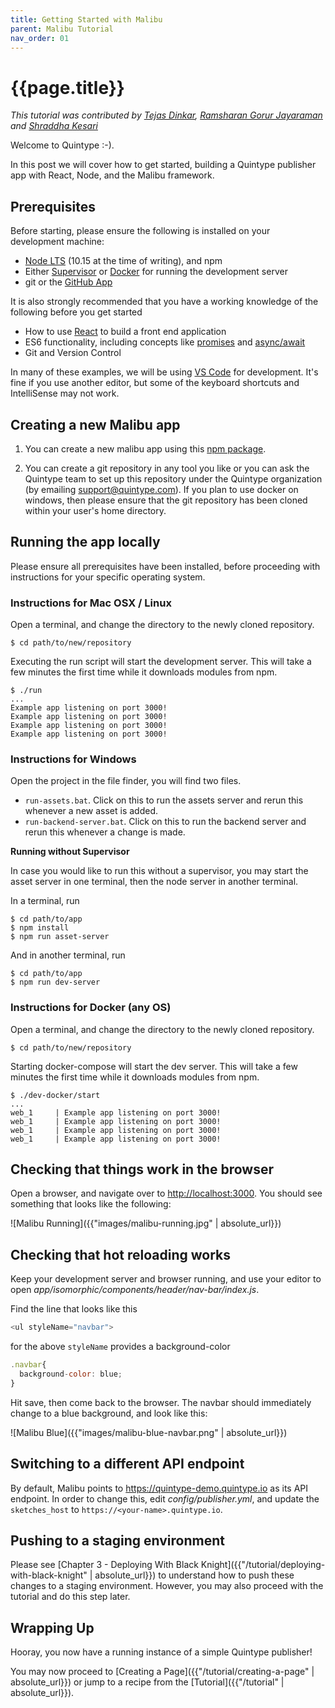 ```yaml
---
title: Getting Started with Malibu
parent: Malibu Tutorial
nav_order: 01
---
```


# {{page.title}}

_This tutorial was contributed by [Tejas Dinkar](https://twitter.com/tdinkar), [Ramsharan Gorur Jayaraman](https://github.com/sharangj) and [Shraddha Kesari](https://www.linkedin.com/in/shraddha-k-3a3548161/)_

Welcome to Quintype :-).

In this post we will cover how to get started, building a Quintype publisher app with React, Node, and the Malibu framework.

## Prerequisites

Before starting, please ensure the following is installed on your development machine:

- [Node LTS](https://nodejs.org) (10.15 at the time of writing), and npm
- Either [Supervisor](http://supervisord.org) or [Docker](https://www.docker.com) for running the development server
- git or the [GitHub App](https://desktop.github.com)

It is also strongly recommended that you have a working knowledge of the following before you get started

- How to use [React](https://reactjs.org) to build a front end application
- ES6 functionality, including concepts like [promises](https://developers.google.com/web/fundamentals/primers/promises) and [async/await](https://developers.google.com/web/fundamentals/primers/async-functions)
- Git and Version Control

In many of these examples, we will be using [VS Code](https://code.visualstudio.com) for development. It's fine if you use another editor, but some of the keyboard shortcuts and IntelliSense may not work.

## Creating a new Malibu app

1. You can create a new malibu app using this [npm package](https://www.npmjs.com/package/@quintype/create-malibu-app).

2. You can create a git repository in any tool you like or you can ask the Quintype team to set up this repository under the Quintype organization (by emailing support@quintype.com). If you plan to use docker on windows, then please ensure that the git repository has been cloned within your user's home directory.

## Running the app locally

Please ensure all prerequisites have been installed, before proceeding with instructions for your specific operating system.

### Instructions for Mac OSX / Linux

Open a terminal, and change the directory to the newly cloned repository.

```shell
$ cd path/to/new/repository
```

Executing the run script will start the development server. This will take a few minutes the first time while it downloads modules from npm.

```shell
$ ./run
...
Example app listening on port 3000!
Example app listening on port 3000!
Example app listening on port 3000!
Example app listening on port 3000!
```

### Instructions for Windows

Open the project in the file finder, you will find two files.

- `run-assets.bat`. Click on this to run the assets server and rerun this whenever a new asset is added.
- `run-backend-server.bat`. Click on this to run the backend server and rerun this whenever a change is made.

**Running without Supervisor**

In case you would like to run this without a supervisor, you may start the asset server in one terminal, then the node server in another terminal.

In a terminal, run

```shell
$ cd path/to/app
$ npm install
$ npm run asset-server
```

And in another terminal, run

```shell
$ cd path/to/app
$ npm run dev-server
```

### Instructions for Docker (any OS)

Open a terminal, and change the directory to the newly cloned repository.

```shell
$ cd path/to/new/repository
```

Starting docker-compose will start the dev server. This will take a few minutes the first time while it downloads modules from npm.

```shell
$ ./dev-docker/start
...
web_1     | Example app listening on port 3000!
web_1     | Example app listening on port 3000!
web_1     | Example app listening on port 3000!
web_1     | Example app listening on port 3000!
```

## Checking that things work in the browser

Open a browser, and navigate over to [http://localhost:3000](http://localhost:3000). You should see something that looks like the following:

![Malibu Running]({{"images/malibu-running.jpg" | absolute_url}})

## Checking that hot reloading works

Keep your development server and browser running, and use your editor to open _app/isomorphic/components/header/nav-bar/index.js_.

Find the line that looks like this

```javascript
<ul styleName="navbar">
```

for the above `styleName` provides a background-color

```javascript
.navbar{
  background-color: blue;
}
```

Hit save, then come back to the browser. The navbar should immediately change to a blue background, and look like this:

![Malibu Blue]({{"images/malibu-blue-navbar.png" | absolute_url}})

## Switching to a different API endpoint

By default, Malibu points to https://quintype-demo.quintype.io as its API endpoint. In order to change this, edit _config/publisher.yml_, and update the `sketches_host` to `https://<your-name>.quintype.io`.

## Pushing to a staging environment

Please see [Chapter 3 - Deploying With Black Knight]({{"/tutorial/deploying-with-black-knight" | absolute_url}}) to understand how to push these changes to a staging environment. However, you may also proceed with the tutorial and do this step later.

## Wrapping Up

Hooray, you now have a running instance of a simple Quintype publisher!

You may now proceed to [Creating a Page]({{"/tutorial/creating-a-page" | absolute_url}}) or jump to a recipe from the [Tutorial]({{"/tutorial" | absolute_url}}).
